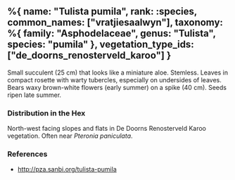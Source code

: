 %{
    name: "Tulista pumila",
    rank: :species,
    common_names: ["vratjiesaalwyn"],
    taxonomy: %{
        family: "Asphodelaceae",
        genus: "Tulista",
        species: "pumila"
    },
    vegetation_type_ids: ["de_doorns_renosterveld_karoo"]
}
---

Small succulent (25 cm) that looks like a miniature aloe. Stemless. Leaves in compact rosette with warty tubercles, especially on undersides of leaves. Bears waxy brown-white flowers (early summer) on a spike (40 cm). Seeds ripen late summer.

<!-- read more -->

### Distribution in the Hex

North-west facing slopes and flats in De Doorns Renosterveld Karoo vegetation. Often near *Pteronia paniculata*.

### References

* http://pza.sanbi.org/tulista-pumila